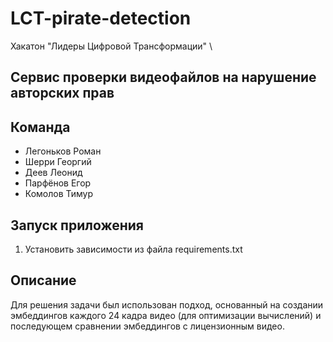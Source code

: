 # LCT-pirate-detection
Хакатон "Лидеры Цифровой Трансформации" \
## Сервис проверки видеофайлов на нарушение авторских прав
## Команда
- Легоньков Роман
- Шерри Георгий 
- Деев Леонид
- Парфёнов Егор
- Комолов Тимур
## Запуск приложения
1. Установить зависимости из файла requirements.txt
## Описание
Для решения задачи был использован подход, основанный на создании эмбеддингов каждого 24 кадра видео 
(для оптимизации вычислений) и последующем сравнении эмбеддингов с лицензионным видео. 

